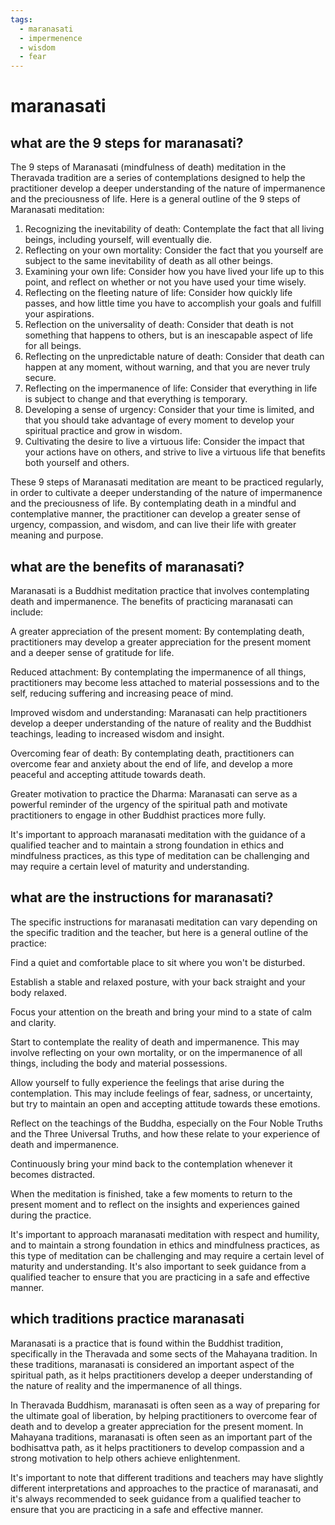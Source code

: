 ```yaml
---
tags:
  - maranasati 
  - impermenence 
  - wisdom 
  - fear 
---
```

# maranasati

## what are the 9 steps for maranasati?

The 9 steps of Maranasati (mindfulness of death) meditation in the Theravada tradition are a series of contemplations designed to help the practitioner develop a deeper understanding of the nature of impermanence and the preciousness of life. Here is a general outline of the 9 steps of Maranasati meditation:

1. Recognizing the inevitability of death: Contemplate the fact that all living beings, including yourself, will eventually die.
1. Reflecting on your own mortality: Consider the fact that you yourself are subject to the same inevitability of death as all other beings.
1. Examining your own life: Consider how you have lived your life up to this point, and reflect on whether or not you have used your time wisely.
1. Reflecting on the fleeting nature of life: Consider how quickly life passes, and how little time you have to accomplish your goals and fulfill your aspirations.
1. Reflection on the universality of death: Consider that death is not something that happens to others, but is an inescapable aspect of life for all beings.
1. Reflecting on the unpredictable nature of death: Consider that death can happen at any moment, without warning, and that you are never truly secure.
1. Reflecting on the impermanence of life: Consider that everything in life is subject to change and that everything is temporary.
1. Developing a sense of urgency: Consider that your time is limited, and that you should take advantage of every moment to develop your spiritual practice and grow in wisdom.
1. Cultivating the desire to live a virtuous life: Consider the impact that your actions have on others, and strive to live a virtuous life that benefits both yourself and others.

These 9 steps of Maranasati meditation are meant to be practiced regularly, in order to cultivate a deeper understanding of the nature of impermanence and the preciousness of life. By contemplating death in a mindful and contemplative manner, the practitioner can develop a greater sense of urgency, compassion, and wisdom, and can live their life with greater meaning and purpose.

## what are the benefits of maranasati?

Maranasati is a Buddhist meditation practice that involves contemplating death and impermanence. The benefits of practicing maranasati can include:

A greater appreciation of the present moment: By contemplating death, practitioners may develop a greater appreciation for the present moment and a deeper sense of gratitude for life.

Reduced attachment: By contemplating the impermanence of all things, practitioners may become less attached to material possessions and to the self, reducing suffering and increasing peace of mind.

Improved wisdom and understanding: Maranasati can help practitioners develop a deeper understanding of the nature of reality and the Buddhist teachings, leading to increased wisdom and insight.

Overcoming fear of death: By contemplating death, practitioners can overcome fear and anxiety about the end of life, and develop a more peaceful and accepting attitude towards death.

Greater motivation to practice the Dharma: Maranasati can serve as a powerful reminder of the urgency of the spiritual path and motivate practitioners to engage in other Buddhist practices more fully.

It's important to approach maranasati meditation with the guidance of a qualified teacher and to maintain a strong foundation in ethics and mindfulness practices, as this type of meditation can be challenging and may require a certain level of maturity and understanding.

## what are the instructions for maranasati?

The specific instructions for maranasati meditation can vary depending on the specific tradition and the teacher, but here is a general outline of the practice:

Find a quiet and comfortable place to sit where you won't be disturbed.

Establish a stable and relaxed posture, with your back straight and your body relaxed.

Focus your attention on the breath and bring your mind to a state of calm and clarity.

Start to contemplate the reality of death and impermanence. This may involve reflecting on your own mortality, or on the impermanence of all things, including the body and material possessions.

Allow yourself to fully experience the feelings that arise during the contemplation. This may include feelings of fear, sadness, or uncertainty, but try to maintain an open and accepting attitude towards these emotions.

Reflect on the teachings of the Buddha, especially on the Four Noble Truths and the Three Universal Truths, and how these relate to your experience of death and impermanence.

Continuously bring your mind back to the contemplation whenever it becomes distracted.

When the meditation is finished, take a few moments to return to the present moment and to reflect on the insights and experiences gained during the practice.

It's important to approach maranasati meditation with respect and humility, and to maintain a strong foundation in ethics and mindfulness practices, as this type of meditation can be challenging and may require a certain level of maturity and understanding. It's also important to seek guidance from a qualified teacher to ensure that you are practicing in a safe and effective manner.

## which traditions practice maranasati

Maranasati is a practice that is found within the Buddhist tradition, specifically in the Theravada and some sects of the Mahayana tradition. In these traditions, maranasati is considered an important aspect of the spiritual path, as it helps practitioners develop a deeper understanding of the nature of reality and the impermanence of all things.

In Theravada Buddhism, maranasati is often seen as a way of preparing for the ultimate goal of liberation, by helping practitioners to overcome fear of death and to develop a greater appreciation for the present moment. In Mahayana traditions, maranasati is often seen as an important part of the bodhisattva path, as it helps practitioners to develop compassion and a strong motivation to help others achieve enlightenment.

It's important to note that different traditions and teachers may have slightly different interpretations and approaches to the practice of maranasati, and it's always recommended to seek guidance from a qualified teacher to ensure that you are practicing in a safe and effective manner.
